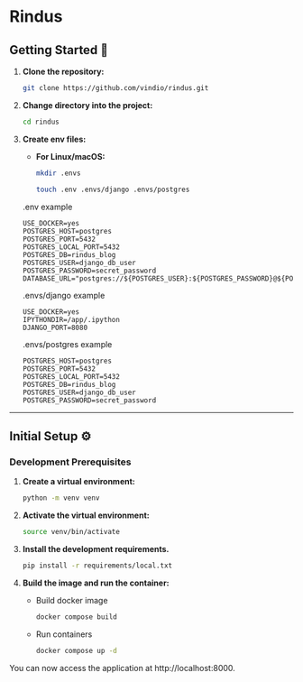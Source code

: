 # Rindus


## Getting Started 🏁

1. **Clone the repository:**
    ```bash
    git clone https://github.com/vindio/rindus.git
    ```

2. **Change directory into the project:**
    ```bash
    cd rindus
    ```

3. **Create env files:**


   - **For Linux/macOS:**
     ```bash
     mkdir .envs

     touch .env .envs/django .envs/postgres

     ```

    .env example
     ```
    USE_DOCKER=yes
    POSTGRES_HOST=postgres
    POSTGRES_PORT=5432
    POSTGRES_LOCAL_PORT=5432
    POSTGRES_DB=rindus_blog
    POSTGRES_USER=django_db_user
    POSTGRES_PASSWORD=secret_password
    DATABASE_URL="postgres://${POSTGRES_USER}:${POSTGRES_PASSWORD}@${POSTGRES_HOST}:${POSTGRES_PORT}/${POSTGRES_DB}"
     ```

    .envs/django example
     ```
    USE_DOCKER=yes
    IPYTHONDIR=/app/.ipython
    DJANGO_PORT=8080
     ```

    .envs/postgres example
     ```
    POSTGRES_HOST=postgres
    POSTGRES_PORT=5432
    POSTGRES_LOCAL_PORT=5432
    POSTGRES_DB=rindus_blog
    POSTGRES_USER=django_db_user
    POSTGRES_PASSWORD=secret_password
     ```
---

## Initial Setup ⚙️

### Development Prerequisites

1. **Create a virtual environment:**
    ```bash
    python -m venv venv
    ```

2. **Activate the virtual environment:**
    ```bash
    source venv/bin/activate
    ```

3. **Install the development requirements.**
    ```bash
    pip install -r requirements/local.txt
    ```

4. **Build the image and run the container:**

   - Build docker image
     ```bash
     docker compose build
     ```

   - Run containers
     ```bash
     docker compose up -d
     ```

You can now access the application at http://localhost:8000.
